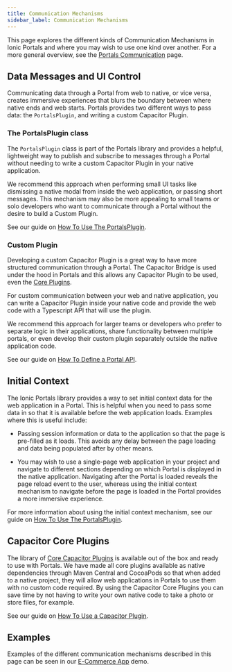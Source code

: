 ```yaml
---
title: Communication Mechanisms
sidebar_label: Communication Mechanisms
---
```


This page explores the different kinds of Communication Mechanisms in Ionic Portals and where you may wish to use one kind over another. For a more general overview, see the [Portals Communication](./portal-communication) page.

## Data Messages and UI Control

Communicating data through a Portal from web to native, or vice versa, creates immersive experiences that blurs the boundary between where native ends and web starts. Portals provides two different ways to pass data: the `PortalsPlugin`, and writing a custom Capacitor Plugin.

### The PortalsPlugin class

The `PortalsPlugin` class is part of the Portals library and provides a helpful, lightweight way to publish and subscribe to messages through a Portal without needing to write a custom Capacitor Plugin in your native application.

We recommend this approach when performing small UI tasks like dismissing a native modal from inside the web application, or passing short messages. This mechanism may also be more appealing to small teams or solo developers who want to communicate through a Portal without the desire to build a Custom Plugin.

See our guide on [How To Use The PortalsPlugin](./how-to/using-the-portals-plugin).

### Custom Plugin

Developing a custom Capacitor Plugin is a great way to have more structured communication through a Portal. The Capacitor Bridge is used under the hood in Portals and this allows any Capacitor Plugin to be used, even the [Core Plugins](##capacitor-core-plugins). 

For custom communication between your web and native application, you can write a Capacitor Plugin inside your native code and provide the web code with a Typescript API that will use the plugin.

We recommend this approach for larger teams or developers who prefer to separate logic in their applications, share functionality between multiple portals, or even develop their custom plugin separately outside the native application code.

See our guide on [How To Define a Portal API](./how-to/define-api-in-typescript).

## Initial Context

The Ionic Portals library provides a way to set initial context data for the web application in a Portal. This is helpful when you need to pass some data in so that it is available before the web application loads. Examples where this is useful include:

- Passing session information or data to the application so that the page is pre-filled as it loads. This avoids any delay between the page loading and data being populated after by other means.

- You may wish to use a single-page web application in your project and navigate to different sections depending on which Portal is displayed in the native application. Navigating after the Portal is loaded reveals the page reload event to the user, whereas using the initial context mechanism to navigate before the page is loaded in the Portal provides a more immersive experience.

For more information about using the initial context mechanism, see our guide on [How To Use The PortalsPlugin](./how-to/using-the-portals-plugin).

## Capacitor Core Plugins

The library of [Core Capacitor Plugins](https://capacitorjs.com/docs/apis) is available out of the box and ready to use with Portals. We have made all core plugins available as native dependencies through Maven Central and CocoaPods so that when added to a native project, they will allow web applications in Portals to use them with no custom code required. By using the Capacitor Core Plugins you can save time by not having to write your own native code to take a photo or store files, for example.

See our guide on [How To Use a Capacitor Plugin](./how-to/using-a-capacitor-plugin).

## Examples

Examples of the different communication mechanisms described in this page can be seen in our [E-Commerce App](./examples/ecommerce-app) demo.
